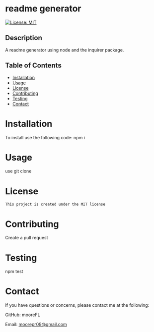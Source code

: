 # readme generator
  [![License: MIT](https://img.shields.io/badge/License-MIT-yellow.svg)](https://opensource.org/licenses/MIT)

  ## Description 
A readme generator using node and the inquirer package.
  ## Table of Contents 
  * [Installation](#installation) 
  * [Usage](#Usage)
  * [License](#License)
  * [Contributing](#Contributing)
  * [Testing](#Testing)
  * [Contact](#Contact)
  
  # Installation
  To install use the following code:
   npm i

  # Usage
  use git clone
  
  # License
    This project is created under the MIT license

  # Contributing
  Create a pull request

  # Testing
  npm test

  # Contact
  If you have questions or concerns, please contact me at the following: 

  GitHub: mooreFL 

  Email: moorepr09@gmail.com 
